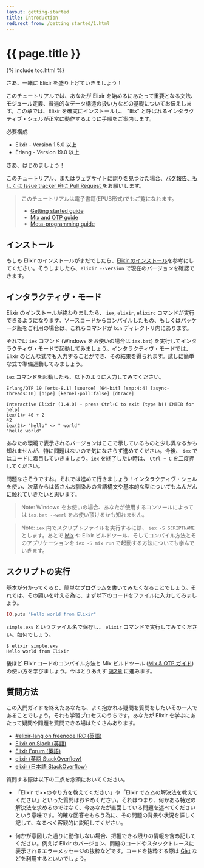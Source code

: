 ```yaml
---
layout: getting-started
title: Introduction
redirect_from: /getting_started/1.html
---
```


# {{ page.title }}

{% include toc.html %}

さあ、一緒に Elixir を盛り上げていきましょう！

このチュートリアルでは、あなたが Elixir を始めるにあたって重要となる文法、モジュール定義、普遍的なデータ構造の扱い方などの基礎についてお伝えします。この章では、Elixir を確実にインストールし、 "IEx" と呼ばれるインタラクティブ・シェルが正常に動作するように手順をご案内します。

必要構成

  * Elixir - Version 1.5.0 以上
  * Erlang - Version 19.0 以上


さあ、はじめましょう！

このチュートリアル、またはウェブサイトに誤りを見つけた場合、[バグ報告、もしくは Issue tracker 宛に Pull Request ](https://github.com/elixir-lang/elixir-lang.github.com)をお願いします。

> このチュートリアルは電子書籍(EPUB形式)でもご覧になれます。
>
>   * [Getting started guide](https://repo.hex.pm/guides/elixir/elixir-getting-started-guide.epub)
>   * [Mix and OTP guide](https://repo.hex.pm/guides/elixir/mix-and-otp.epub)
>   * [Meta-programming guide](https://repo.hex.pm/guides/elixir/meta-programming-in-elixir.epub)

## インストール

もしも Elixir のインストールがまだでしたら、[Elixir のインストール](/install.html)を参考にしてください。そうしましたら、`elixir --version` で現在のバージョンを確認できます。

## インタラクティヴ・モード

Elixir のインストールが終わりましたら、 `iex`, `elixir`, `elixirc` コマンドが実行できるようになります。ソースコードからコンパイルしたもの、もしくはパッケージ版をご利用の場合は、これらコマンドが `bin` ディレクトリ内にあります。

それでは `iex` コマンド (Windows をお使いの場合は `iex.bat`) を実行してインタラクティヴ・モードで起動してみましょう。インタラクティヴ・モードでは、Elixir のどんな式でも入力することができ、その結果を得られます。試しに簡単な式で準備運動してみましょう。

`iex` コマンドを起動したら、以下のように入力してみてください。

```iex
Erlang/OTP 19 [erts-8.1] [source] [64-bit] [smp:4:4] [async-threads:10] [hipe] [kernel-poll:false] [dtrace]

Interactive Elixir (1.4.0) - press Ctrl+C to exit (type h() ENTER for help)
iex(1)> 40 + 2
42
iex(2)> "hello" <> " world"
"hello world"
```

あなたの環境で表示されるバージョンはここで示しているものと少し異なるかも知れませんが、特に問題はないので気になさらず進めてください。今後、 `iex` ではコードに着目していきましょう。`iex` を終了したい時は、 `Ctrl + C` を二度押してください。

問題なさそうですね。それでは進めて行きましょう！インタラクティヴ・シェルを使い、次章からは皆さんお馴染みの言語構文や基本的な型についてもふんだんに触れていきたいと思います。

> Note: Windows をお使いの場合、あなたが使用するコンソールによっては `iex.bat --werl` をお使い頂けるかも知れません。

> Note: `iex` 内でスクリプトファイルを実行するには、 `iex -S SCRIPTNAME` とします。あとで [Mix](/getting-started/mix-otp/introduction-to-mix.html) や Elixir ビルドツール、そしてコンパイル方法とそのアプリケーションを `iex -S mix run` で起動する方法についても学んでいきます。

## スクリプトの実行

基本が分かってくると、簡単なプログラムを書いてみたくなることでしょう。それでは、その願いを叶える為に、まず以下のコードをファイルに入力してみましょう。

```elixir
IO.puts "Hello world from Elixir"
```

`simple.exs` というファイル名で保存し、 `elixir` コマンドで実行してみてください。如何でしょう。

```console
$ elixir simple.exs
Hello world from Elixir
```

後ほど Elixir コードのコンパイル方法と Mix ビルドツール ([Mix & OTP ガイド](/getting-started/mix-otp/introduction-to-mix.html)) の使い方を学びましょう。今はとりあえず [第2章](/getting-started/basic-types.html) に進みます。

## 質問方法

この入門ガイドを終えたあなたも、よく抱かれる疑問を質問をしたいその一人であることでしょう。それも学習プロセスのうちです。あなたが Elixir を学ぶにあたって疑問や問題を質問できる場はたくさんあります。

  * [#elixir-lang on freenode IRC (英語)](irc://irc.freenode.net/elixir-lang)
  * [Elixir on Slack (英語)](https://elixir-slackin.herokuapp.com/)
  * [Elixir Forum (英語)](http://elixirforum.com)
  * [elixir (英語 StackOverflow)](https://stackoverflow.com/questions/tagged/elixir)
  * [elixir (日本語 StackOverflow)](https://ja.stackoverflow.com/questions/tagged/elixir)

質問する際は以下の二点を念頭においてください。

  * 「Elixir で××のやり方を教えてください」や「Elixir で△△の解決法を教えてください」といった質問はおやめください。それはつまり、何かある特定の解決法を求めるのではなく、今あなたが直面している問題を述べてくださいという意味です。的確な回答をもらう為に、その問題の背景や状況を詳しく記して、なるべく客観的に説明してください。

  * 何かが意図した通りに動作しない場合、把握できる限りの情報を含め記してください。例えば Elixir のバージョン、問題のコードやスタックトレースに表示されるエラーメッセージの抜粋などです。コードを抜粋する際は [Gist](https://gist.github.com/) などを利用するといいでしょう。
